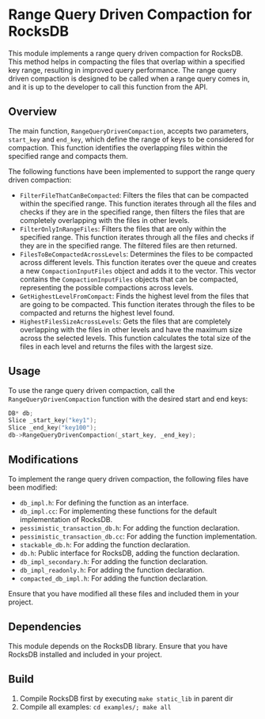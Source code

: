 # Range Query Driven Compaction for RocksDB

This module implements a range query driven compaction for RocksDB. This method helps in compacting the files that overlap within a specified key range, resulting in improved query performance. The range query driven compaction is designed to be called when a range query comes in, and it is up to the developer to call this function from the API.

## Overview

The main function, `RangeQueryDrivenCompaction`, accepts two parameters, `start_key` and `end_key`, which define the range of keys to be considered for compaction. This function identifies the overlapping files within the specified range and compacts them.

The following functions have been implemented to support the range query driven compaction:

- `FilterFileThatCanBeCompacted`: Filters the files that can be compacted within the specified range. This function iterates through all the files and checks if they are in the specified range, then filters the files that are completely overlapping with the files in other levels.
- `FilterOnlyInRangeFiles`: Filters the files that are only within the specified range. This function iterates through all the files and checks if they are in the specified range. The filtered files are then returned.
- `FilesToBeCompactedAcrossLevels`: Determines the files to be compacted across different levels. This function iterates over the queue and creates a new `CompactionInputFiles` object and adds it to the vector. This vector contains the `CompactionInputFiles` objects that can be compacted, representing the possible compactions across levels.
- `GetHighestLevelFromCompact`: Finds the highest level from the files that are going to be compacted. This function iterates through the files to be compacted and returns the highest level found.
- `HighestFilesSizeAcrossLevels`: Gets the files that are completely overlapping with the files in other levels and have the maximum size across the selected levels. This function calculates the total size of the files in each level and returns the files with the largest size.

## Usage

To use the range query driven compaction, call the `RangeQueryDrivenCompaction` function with the desired start and end keys:

```cpp
DB* db;
Slice _start_key("key1");
Slice _end_key("key100");
db->RangeQueryDrivenCompaction(_start_key, _end_key);
```

## Modifications

To implement the range query driven compaction, the following files have been modified:

- `db_impl.h`: For defining the function as an interface.
- `db_impl.cc`: For implementing these functions for the default implementation of RocksDB.
- `pessimistic_transaction_db.h`: For adding the function declaration.
- `pessimistic_transaction_db.cc`: For adding the function implementation.
- `stackable_db.h`: For adding the function declaration.
- `db.h`: Public interface for RocksDB, adding the function declaration.
- `db_impl_secondary.h`: For adding the function declaration.
- `db_impl_readonly.h`: For adding the function declaration.
- `compacted_db_impl.h`: For adding the function declaration.

Ensure that you have modified all these files and included them in your project.

## Dependencies

This module depends on the RocksDB library. Ensure that you have RocksDB installed and included in your project.

## Build

1. Compile RocksDB first by executing `make static_lib` in parent dir
2. Compile all examples: `cd examples/; make all`
